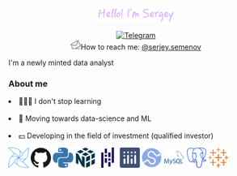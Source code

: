 <p align="center">
  <a href="https://github.com/semenov-s"><img width="30%" alt="Hello! I'm Sergey" src="./icon/jb1sa5dxrror1j5prbjskhu8ciho-2.png" /></a>
</p>
<p align="center">
  <a href="https://t.me/sergey_a_semenov"><img alt="Telegram" src="https://img.shields.io/badge/Telegram-2CA5E0?style=for-the-badge&logo=telegram&logoColor=white" /></a>
  <br />
  <a href="mailto:serjey.semenov@yandex.ru"><img width="20" alt="MailBox" src="./icon/mail-box-email-post-delivery-envelope_108534.svg" /></a>How to reach me: <a       href="mailto:serjey.semenov@yandex.ru">@serjey.semenov</a>
</p>
<p>
I'm a newly minted data analyst
</p>
<div align="left">
  <h3>About me</h4>
  <p>
    <li> 👨🏻‍🎓 I don't stop learning</li></br>
    <li>🚀 Moving towards data-science and ML</li></br>
    <li>💵 Developing in the field of investment (qualified investor)</li>
  </p>
  <a href="#"><img width="40" alt="apacheairflow" src="./icon/apacheairflow-color.svg" /></a>
  <a href="#"><img width="40" alt="github" src="./icon/github-color.svg" /></a>
  <a href="#"><img width="40" alt="python" src="./icon/python-color.svg" /></a>
  <a href="#"><img width="40" alt="numpy" src="./icon/numpy-color.svg" /></a>
  <a href="#"><img width="40" alt="pandas" src="./icon/pandas-color.svg" /></a>
  <a href="#"><img width="40" alt="plotly" src="./icon/plotly-color.svg" /></a>
  <a href="#"><img width="40" alt="scipy" src="./icon/scipy-color.svg" /></a>
  <a href="#"><img width="40" alt="mysql" src="./icon/mysql-color.svg" /></a>
  <a href="#"><img width="40" alt="postgresql" src="./icon/postgresql-color.svg" /></a>
  <a href="#"><img width="40" alt="tableau" src="./icon/tableau-color.svg" /></a>
</div>




<br />


<!--
**semenov-s/semenov-s** is a ✨ _special_ ✨ repository because its `README.md` (this file) appears on your GitHub profile.

Here are some ideas to get you started:

- 🔭 I’m currently working on ...
- 🌱 I’m currently learning ...
- 👯 I’m looking to collaborate on ...
- 🤔 I’m looking for help with ...
- 💬 Ask me about ...
- 📫 How to reach me: ...
- 😄 Pronouns: ...
- ⚡ Fun fact: ...
-->
